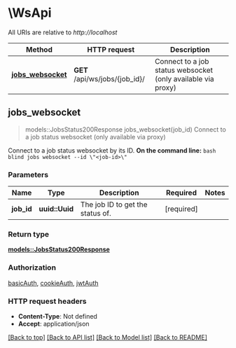 # \WsApi

All URIs are relative to *http://localhost*

Method | HTTP request | Description
------------- | ------------- | -------------
[**jobs_websocket**](WsApi.md#jobs_websocket) | **GET** /api/ws/jobs/{job_id}/ | Connect to a job status websocket (only available via proxy)



## jobs_websocket

> models::JobsStatus200Response jobs_websocket(job_id)
Connect to a job status websocket (only available via proxy)

Connect to a job status websocket by its ID.  **On the command line:**  ```bash blind jobs websocket --id \"<job-id>\" ```

### Parameters


Name | Type | Description  | Required | Notes
------------- | ------------- | ------------- | ------------- | -------------
**job_id** | **uuid::Uuid** | The job ID to get the status of. | [required] |

### Return type

[**models::JobsStatus200Response**](jobs_status_200_response.md)

### Authorization

[basicAuth](../README.md#basicAuth), [cookieAuth](../README.md#cookieAuth), [jwtAuth](../README.md#jwtAuth)

### HTTP request headers

- **Content-Type**: Not defined
- **Accept**: application/json

[[Back to top]](#) [[Back to API list]](../README.md#documentation-for-api-endpoints) [[Back to Model list]](../README.md#documentation-for-models) [[Back to README]](../README.md)

